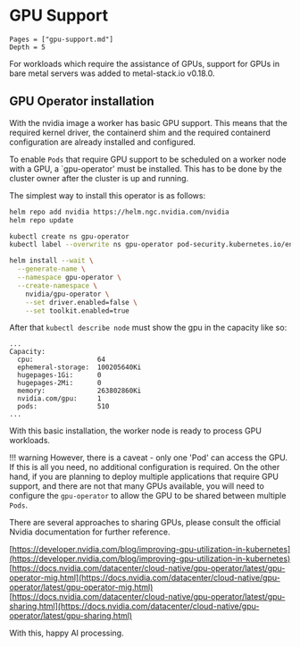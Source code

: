 # GPU Support

```@contents
Pages = ["gpu-support.md"]
Depth = 5
```

For workloads which require the assistance of GPUs, support for GPUs in bare metal servers was added to metal-stack.io v0.18.0.

## GPU Operator installation

With the nvidia image a worker has basic GPU support. This means that the required kernel driver, the containerd shim and the required containerd configuration are already installed and configured.

To enable `Pods` that require GPU support to be scheduled on a worker node with a GPU, a `gpu-operator' must be installed.
This has to be done by the cluster owner after the cluster is up and running.

The simplest way to install this operator is as follows:

```bash
helm repo add nvidia https://helm.ngc.nvidia.com/nvidia
helm repo update

kubectl create ns gpu-operator
kubectl label --overwrite ns gpu-operator pod-security.kubernetes.io/enforce=privileged

helm install --wait \
  --generate-name \
  --namespace gpu-operator \
  --create-namespace \
    nvidia/gpu-operator \
    --set driver.enabled=false \
    --set toolkit.enabled=true
```

After that `kubectl describe node` must show the gpu in the capacity like so:

```plain
...
Capacity:
  cpu:                64
  ephemeral-storage:  100205640Ki
  hugepages-1Gi:      0
  hugepages-2Mi:      0
  memory:             263802860Ki
  nvidia.com/gpu:     1
  pods:               510
...
```

With this basic installation, the worker node is ready to process GPU workloads.

!!! warning
    However, there is a caveat - only one 'Pod' can access the GPU. If this is all you need, no additional configuration is required.
    On the other hand, if you are planning to deploy multiple applications that require GPU support, and there are not that many GPUs available, you will need to configure the `gpu-operator` to allow the GPU to be shared between multiple `Pods`.

There are several approaches to sharing GPUs, please consult the official Nvidia documentation for further reference.

[https://developer.nvidia.com/blog/improving-gpu-utilization-in-kubernetes](https://developer.nvidia.com/blog/improving-gpu-utilization-in-kubernetes)
[https://docs.nvidia.com/datacenter/cloud-native/gpu-operator/latest/gpu-operator-mig.html](https://docs.nvidia.com/datacenter/cloud-native/gpu-operator/latest/gpu-operator-mig.html)
[https://docs.nvidia.com/datacenter/cloud-native/gpu-operator/latest/gpu-sharing.html](https://docs.nvidia.com/datacenter/cloud-native/gpu-operator/latest/gpu-sharing.html)

With this, happy AI processing.
